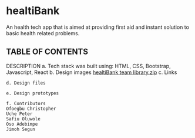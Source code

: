 # healtiBank
An health tech app that is aimed at providing first aid and instant solution to basic health related problems.
## TABLE OF CONTENTS
DESCRIPTION
    a. Tech stack was built using:
    HTML, CSS, Bootstrap, Javascript, React
    b. Design images
    [healtiBank team library.zip](https://github.com/Adebimpe-web/healtiBank-web/files/9313816/healtiBank.team.library.zip)
    c. Links
    
    d. Design files
    
    e. Design prototypes
    
    f. Contributors
    Ofoegbu Christopher
    Uche Peter
    Safiu Oluwole
    Oso Adebimpe
    Jimoh Segun
